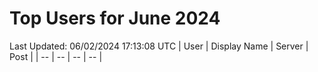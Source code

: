 # Top Users for June 2024
Last Updated: 06/02/2024 17:13:08 UTC
| User | Display Name | Server | Post |
| -- | -- | -- | -- |
